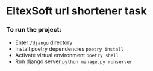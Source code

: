 # EltexSoft url shortener task

### To run the project:
- Enter `/django` directory
- Install poetry dependencies `poetry install`
- Activate virtual environment `poetry shell`
- Run django server `python manage.py runserver`
